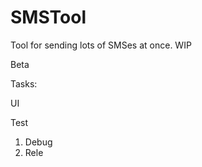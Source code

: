 # SMSTool
Tool for sending lots of SMSes at once. WIP

Beta

Tasks: <p/>
UI <p/>
Test <p/>

1. Debug
2. Rele

